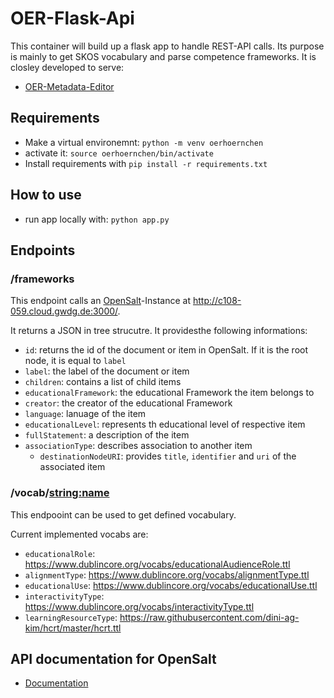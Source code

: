 # OER-Flask-Api

This container will build up a flask app to handle REST-API calls.
Its purpose is mainly to get SKOS vocabulary and parse competence frameworks.
It is closley developed to serve:
  - [OER-Metadata-Editor](https://github.com/sroertgen/oer-metadata-editor)

## Requirements

- Make a virtual environemnt: `python -m venv oerhoernchen`
- activate it: `source oerhoernchen/bin/activate`
- Install requirements with `pip install -r requirements.txt`

## How to use

- run app locally with: `python app.py`

## Endpoints

### /frameworks

This endpoint calls an [OpenSalt](https://www.opensalt.net/about)-Instance at <http://c108-059.cloud.gwdg.de:3000/>.

It returns a JSON in tree strucutre. It providesthe following informations:

- `id`: returns the id of the document or item in OpenSalt. If it is the root node, it is equal to `label`
- `label`: the label of the document or item
- `children`: contains a list of child items
- `educationalFramework`: the educational Framework the item belongs to
- `creator`: the creator of the educational Framework
- `language`: lanuage of the item
- `educationalLevel`: represents th educational level of respective item
- `fullStatement`: a description of the item
- `associationType`: describes association to another item
  - `destinationNodeURI`: provides `title`, `identifier` and `uri` of the associated item

### /vocab/<string:name>

This endpooint can be used to get defined vocabulary.

Current implemented vocabs are:

- `educationalRole`: <https://www.dublincore.org/vocabs/educationalAudienceRole.ttl>
- `alignmentType`: <https://www.dublincore.org/vocabs/alignmentType.ttl>
- `educationalUse`: <https://www.dublincore.org/vocabs/educationalUse.ttl>
- `interactivityType`: <https://www.dublincore.org/vocabs/interactivityType.ttl>
- `learningResourceType`: <https://raw.githubusercontent.com/dini-ag-kim/hcrt/master/hcrt.ttl>

## API documentation for OpenSalt

- [Documentation](https://opensalt.net/api/doc/#/)

